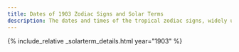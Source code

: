 ```yaml
---
title: Dates of 1903 Zodiac Signs and Solar Terms
description: The dates and times of the tropical zodiac signs, widely used in western astrology, and solar terms of year 1903
---
```

{% include_relative _solarterm_details.html year="1903" %}
